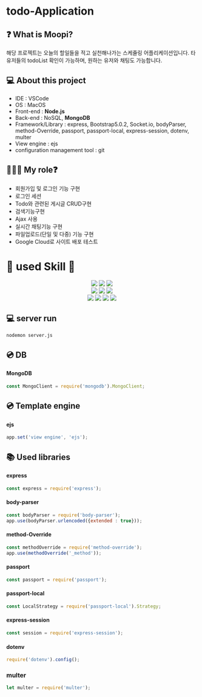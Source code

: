 # todo-Application
## ❓ What is Moopi?
해당 프로젝트는 오늘의 할일들을 적고 실천해나가는 스케쥴링 어플리케이션입니다.
타 유저들의 todoList 확인이 가능하며, 원하는 유저와 채팅도 가능합니다.

## 💻 About this project
- IDE : VSCode
- OS : MacOS
- Front-end : **Node.js**  
- Back-end : NoSQL, **MongoDB**  
- Framework/Library : express, Bootstrap5.0.2, Socket.io, bodyParser, method-Override, passport, passport-local, express-session, dotenv, multer
- View engine : ejs
- configuration management tool : git

## 👩🏻‍💻 My role❓
- 회원가입 및 로그인 기능 구현
- 로그인 세션
- Todo와 관련된 게시글 CRUD구현
- 검색기능구현
- Ajax 사용
- 실시간 채팅기능 구현
- 파일업로드(단일 및 다중) 기능 구현
- Google Cloud로 사이트 배포 테스트

# 📖 used Skill 🚀
<div align="center">  
  <div>
  <img src="https://img.shields.io/badge/Node.js-339933?style=for-the-badge&logo=Node.js&logoColor=white"/>
  <img src="https://img.shields.io/badge/MongoDB-47A248?style=for-the-badge&logo=MongoDB&logoColor=white"/>
  <img src="https://img.shields.io/badge/express-47A248?style=for-the-badge&logo=express&logoColor=white"/>
  </div>
  
  <div>
    <img src="https://img.shields.io/badge/Passport-34E27A?style=for-the-badge&logo=Passport&logoColor=white"/>
    <img src="https://img.shields.io/badge/Socket.io-010101?style=for-the-badge&logo=Socket.io&logoColor=white"/>
    <img src="https://img.shields.io/badge/Bootstrap-7952B3?style=for-the-badge&logo=Bootstrap&logoColor=white"/>
  </div>

  <div>    
    <img src="https://img.shields.io/badge/multer-000000?style=for-the-badge&logo=multer&logoColor=white"/>
    <img src="https://img.shields.io/badge/BodyParser-000000?style=for-the-badge&logo=BodyParser&logoColor=white"/>
    <img src="https://img.shields.io/badge/methodOverride-000000?style=for-the-badge&logo=method_Override&logoColor=white"/>
    <img src="https://img.shields.io/badge/dotenv-000000?style=for-the-badge&logo=dotenv&logoColor=white"/>
  </div> 
</div>

## 💻 server run
```nodemon server.js```

## 💿 DB
#### MongoDB
```js
const MongoClient = require('mongodb').MongoClient;
```

## 💿 Template engine
#### ejs
```js
app.set('view engine', 'ejs');
```

## 📚 Used libraries
#### express
```js
const express = require('express');
```

#### body-parser
```js
const bodyParser = require('body-parser'); 
app.use(bodyParser.urlencoded({extended : true}));
```

#### method-Override
```js
const methodOverride = require('method-override');
app.use(methodOverride('_method')); 
```

#### passport
```js
const passport = require('passport');
```

#### passport-local
```js
const LocalStrategy = require('passport-local').Strategy;
```

#### express-session
```js
const session = require('express-session');
```

#### dotenv
```js
require('dotenv').config();
```

### multer
```js
let multer = require('multer');
```
